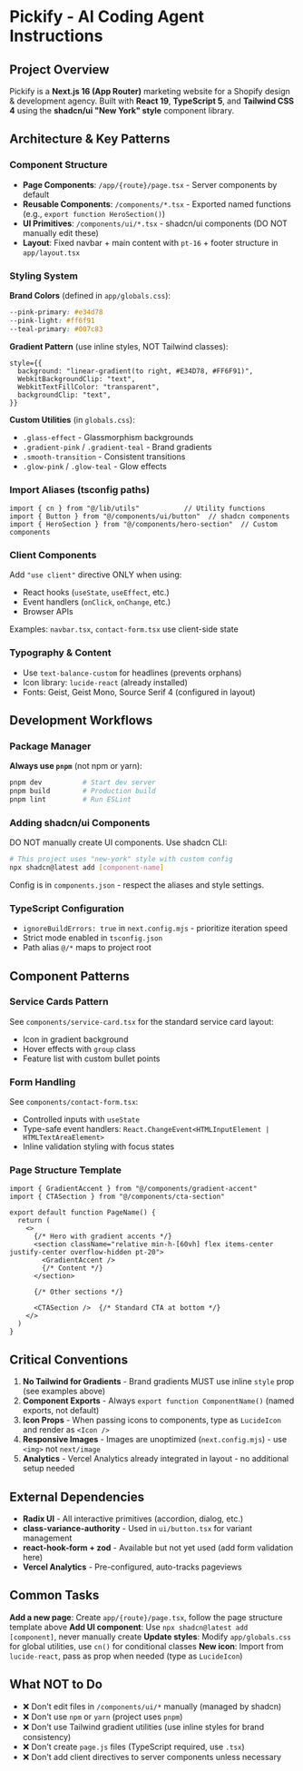 # Pickify - AI Coding Agent Instructions

## Project Overview
Pickify is a **Next.js 16 (App Router)** marketing website for a Shopify design & development agency. Built with **React 19**, **TypeScript 5**, and **Tailwind CSS 4** using the **shadcn/ui "New York" style** component library.

## Architecture & Key Patterns

### Component Structure
- **Page Components**: `/app/{route}/page.tsx` - Server components by default
- **Reusable Components**: `/components/*.tsx` - Exported named functions (e.g., `export function HeroSection()`)
- **UI Primitives**: `/components/ui/*.tsx` - shadcn/ui components (DO NOT manually edit these)
- **Layout**: Fixed navbar + main content with `pt-16` + footer structure in `app/layout.tsx`

### Styling System
**Brand Colors** (defined in `app/globals.css`):
```css
--pink-primary: #e34d78
--pink-light: #ff6f91
--teal-primary: #007c83
```

**Gradient Pattern** (use inline styles, NOT Tailwind classes):
```tsx
style={{
  background: "linear-gradient(to right, #E34D78, #FF6F91)",
  WebkitBackgroundClip: "text",
  WebkitTextFillColor: "transparent",
  backgroundClip: "text",
}}
```

**Custom Utilities** (in `globals.css`):
- `.glass-effect` - Glassmorphism backgrounds
- `.gradient-pink` / `.gradient-teal` - Brand gradients
- `.smooth-transition` - Consistent transitions
- `.glow-pink` / `.glow-teal` - Glow effects

### Import Aliases (tsconfig paths)
```tsx
import { cn } from "@/lib/utils"           // Utility functions
import { Button } from "@/components/ui/button"  // shadcn components
import { HeroSection } from "@/components/hero-section"  // Custom components
```

### Client Components
Add `"use client"` directive ONLY when using:
- React hooks (`useState`, `useEffect`, etc.)
- Event handlers (`onClick`, `onChange`, etc.)
- Browser APIs

Examples: `navbar.tsx`, `contact-form.tsx` use client-side state

### Typography & Content
- Use `text-balance-custom` for headlines (prevents orphans)
- Icon library: `lucide-react` (already installed)
- Fonts: Geist, Geist Mono, Source Serif 4 (configured in layout)

## Development Workflows

### Package Manager
**Always use `pnpm`** (not npm or yarn):
```bash
pnpm dev          # Start dev server
pnpm build        # Production build
pnpm lint         # Run ESLint
```

### Adding shadcn/ui Components
DO NOT manually create UI components. Use shadcn CLI:
```bash
# This project uses "new-york" style with custom config
npx shadcn@latest add [component-name]
```
Config is in `components.json` - respect the aliases and style settings.

### TypeScript Configuration
- `ignoreBuildErrors: true` in `next.config.mjs` - prioritize iteration speed
- Strict mode enabled in `tsconfig.json`
- Path alias `@/*` maps to project root

## Component Patterns

### Service Cards Pattern
See `components/service-card.tsx` for the standard service card layout:
- Icon in gradient background
- Hover effects with `group` class
- Feature list with custom bullet points

### Form Handling
See `components/contact-form.tsx`:
- Controlled inputs with `useState`
- Type-safe event handlers: `React.ChangeEvent<HTMLInputElement | HTMLTextAreaElement>`
- Inline validation styling with focus states

### Page Structure Template
```tsx
import { GradientAccent } from "@/components/gradient-accent"
import { CTASection } from "@/components/cta-section"

export default function PageName() {
  return (
    <>
      {/* Hero with gradient accents */}
      <section className="relative min-h-[60vh] flex items-center justify-center overflow-hidden pt-20">
        <GradientAccent />
        {/* Content */}
      </section>
      
      {/* Other sections */}
      
      <CTASection />  {/* Standard CTA at bottom */}
    </>
  )
}
```

## Critical Conventions

1. **No Tailwind for Gradients** - Brand gradients MUST use inline `style` prop (see examples above)
2. **Component Exports** - Always `export function ComponentName()` (named exports, not default)
3. **Icon Props** - When passing icons to components, type as `LucideIcon` and render as `<Icon />`
4. **Responsive Images** - Images are unoptimized (`next.config.mjs`) - use `<img>` not `next/image`
5. **Analytics** - Vercel Analytics already integrated in layout - no additional setup needed

## External Dependencies
- **Radix UI** - All interactive primitives (accordion, dialog, etc.)
- **class-variance-authority** - Used in `ui/button.tsx` for variant management
- **react-hook-form + zod** - Available but not yet used (add form validation here)
- **Vercel Analytics** - Pre-configured, auto-tracks pageviews

## Common Tasks

**Add a new page**: Create `app/{route}/page.tsx`, follow the page structure template above
**Add UI component**: Use `npx shadcn@latest add [component]`, never manually create
**Update styles**: Modify `app/globals.css` for global utilities, use `cn()` for conditional classes
**New icon**: Import from `lucide-react`, pass as prop when needed (type as `LucideIcon`)

## What NOT to Do
- ❌ Don't edit files in `/components/ui/*` manually (managed by shadcn)
- ❌ Don't use `npm` or `yarn` (project uses `pnpm`)
- ❌ Don't use Tailwind gradient utilities (use inline styles for brand consistency)
- ❌ Don't create `page.js` files (TypeScript required, use `.tsx`)
- ❌ Don't add client directives to server components unless necessary

